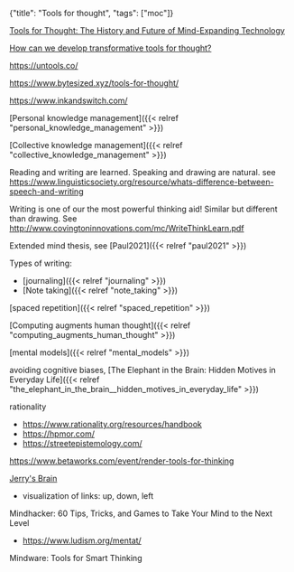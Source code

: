 {"title": "Tools for thought", "tags": ["moc"]}

[Tools for Thought: The History and Future of Mind-Expanding Technology](https://www.rheingold.com/texts/tft/)

[How can we develop transformative tools for thought?](https://numinous.productions/ttft/)

https://untools.co/

https://www.bytesized.xyz/tools-for-thought/

https://www.inkandswitch.com/

[Personal knowledge management]({{< relref "personal_knowledge_management" >}})

[Collective knowledge management]({{< relref "collective_knowledge_management" >}})

Reading and writing are learned. Speaking and drawing are natural.
see https://www.linguisticsociety.org/resource/whats-difference-between-speech-and-writing

Writing is one of our the most powerful thinking aid! Similar but different than drawing.
See http://www.covingtoninnovations.com/mc/WriteThinkLearn.pdf

Extended mind thesis, see [Paul2021]({{< relref "paul2021" >}})

Types of writing:
* [journaling]({{< relref "journaling" >}})
* [Note taking]({{< relref "note_taking" >}})

[spaced repetition]({{< relref "spaced_repetition" >}})

[Computing augments human thought]({{< relref "computing_augments_human_thought" >}})

[mental models]({{< relref "mental_models" >}})

avoiding cognitive biases, [The Elephant in the Brain: Hidden Motives in Everyday Life]({{< relref "the_elephant_in_the_brain__hidden_motives_in_everyday_life" >}})

rationality
* https://www.rationality.org/resources/handbook
* https://hpmor.com/
* https://streetepistemology.com/

https://www.betaworks.com/event/render-tools-for-thinking

[Jerry's Brain](https://www.jerrysbrain.com/welcome)
* visualization of links: up, down, left

Mindhacker: 60 Tips, Tricks, and Games to Take Your Mind to the Next Level
* https://www.ludism.org/mentat/

Mindware: Tools for Smart Thinking

